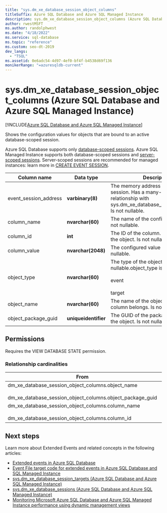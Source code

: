 ```yaml
---
title: "sys.dm_xe_database_session_object_columns"
titleSuffix: Azure SQL Database and Azure SQL Managed Instance
description: sys.dm_xe_database_session_object_columns (Azure SQL Database and Azure SQL Managed Instance)
author: rwestMSFT
ms.author: randolphwest
ms.date: "4/18/2022"
ms.service: sql-database
ms.topic: "reference"
ms.custom: seo-dt-2019
dev_langs:
  - "TSQL"
ms.assetid: 0e6adc54-4d97-4ef0-bf4f-b4538d69f136
monikerRange: "=azuresqldb-current"
---
```

# sys.dm_xe_database_session_object_columns (Azure SQL Database and Azure SQL Managed Instance)
[!INCLUDE[Azure SQL Database and Azure SQL Managed Instance](../../includes/applies-to-version/asdb-asdbmi.md)]

Shows the configuration values for objects that are bound to an active database-scoped session.

Azure SQL Database supports only [database-scoped sessions](/azure/azure-sql/database/xevent-db-diff-from-svr). Azure SQL Managed Instance supports both database-scoped sessions and [server-scoped sessions](../extended-events/extended-events.md). Server-scoped sessions are recommended for managed instances: learn more in [CREATE EVENT SESSION](../../t-sql/statements/create-event-session-transact-sql.md#code-examples-can-differ-for-azure-sql-database-and-sql-managed-instance).
  
|Column name|Data type|Description|  
|-----------------|---------------|-----------------|  
|event_session_address|**varbinary(8)**|The memory address of the event session. Has a many-to-one relationship with sys.dm_xe_database_sessions.address. Is not nullable.|  
|column_name|**nvarchar(60)**|The name of the configuration value. Is not nullable.|  
|column_id|**int**|The ID of the column. Is unique within the object. Is not nullable.|  
|column_value|**nvarchar(2048)**|The configured value of the column. Is nullable.|  
|object_type|**nvarchar(60)**|The type of the object.  Is not nullable.object_type is one of:<br /><br /> event<br /><br /> target|  
|object_name|**nvarchar(60)**|The name of the object to which this column belongs. Is not nullable.|  
|object_package_guid|**uniqueidentifier**|The GUID of the package that contains the object. Is not nullable.|  
  
## Permissions  

Requires the VIEW DATABASE STATE permission.  
  
### Relationship cardinalities  
  
|From|To|Relationship|  
|----------|--------|------------------|  
|dm_xe_database_session_object_columns.object_name<br /><br /> dm_xe_database_session_object_columns.object_package_guid|sys.dm_xe_objects.package_guid<br /><br /> sys.dm_xe_objects.name|Many-to-one|  
|dm_xe_database_session_object_columns.column_name<br /><br /> dm_xe_database_session_object_columns.column_id|sys.dm_xe_object_columns.name<br /><br /> sys.dm_xe_object_columns.column_id|Many-to-one|  
  
## Next steps

Learn more about Extended Events and related concepts in the following articles:

- [Extended events in Azure SQL Database](/azure/azure-sql/database/xevent-db-diff-from-svr)
- [Event File target code for extended events in Azure SQL Database and SQL Managed Instance](/azure/azure-sql/database/xevent-code-event-file)
- [sys.dm_xe_database_session_targets (Azure SQL Database and Azure SQL Managed Instance)](sys-dm-xe-database-session-targets-azure-sql-database.md)
- [sys.dm_xe_database_sessions (Azure SQL Database and Azure SQL Managed Instance)](sys-dm-xe-database-sessions-azure-sql-database.md)
- [Monitoring Microsoft Azure SQL Database and Azure SQL Managed Instance performance using dynamic management views](/azure/azure-sql/database/monitoring-with-dmvs)

